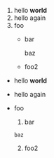 1. hello **world**
2. hello again
3. foo
    - bar

      baz
    - foo2

- hello **world**
- hello again
- foo
    1. bar

      baz
    2. foo2
